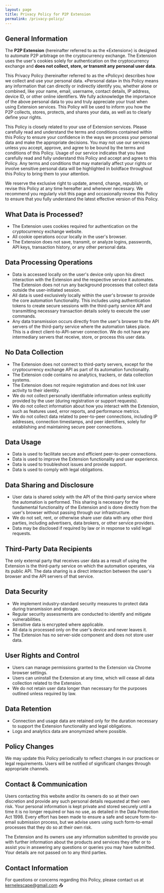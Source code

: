 ```yaml
---
layout: page
title: Privacy Policy for P2P Extension
permalink: /privacy-policy/
---
```


## General Information

The **P2P Extension** (hereinafter referred to as the «Extension») is designed to automate P2P arbitrage on the cryptocurrency exchange. The Extension uses the user's cookies solely for authentication on the cryptocurrency exchange and **does not collect, store, or transmit any personal user data**.

This Privacy Policy (hereinafter referred to as the «Policy») describes how we collect and use your personal data. «Personal data» in this Policy means any information that can directly or indirectly identify you, whether alone or combined, like your name, email, username, contact details, IP address, device ID, or other online identifiers. We fully acknowledge the importance of the above personal data to you and truly appreciate your trust when using Extension services. This Policy will be used to inform you how the P2P collects, stores, protects, and shares your data, as well as to clearly define your rights.

This Policy is closely related to your use of Extension services. Please carefully read and understand the terms and conditions contained within this Policy to ensure your confidence in the ways we process your personal data and make the appropriate decisions. You may not use our services unless you accept, approve, and agree to be bound by the terms and conditions of this Policy. Usage of our service indicates that you have carefully read and fully understand this Policy and accept and agree to this Policy. Any terms and conditions that may materially affect your rights or involve sensitive personal data will be highlighted in boldface throughout this Policy to bring them to your attention.

We reserve the exclusive right to update, amend, change, republish, or revise this Policy at any time hereafter and whenever necessary. We recommend you regularly visit this page and occasionally review this Policy to ensure that you fully understand the latest effective version of this Policy.

## What Data is Processed?

* The Extension uses cookies required for authentication on the cryptocurrency exchange website.
* All cookie operations occur locally in the user's browser.
* The Extension does not save, transmit, or analyze logins, passwords, API keys, transaction history, or any other personal data.

## Data Processing Operations

* Data is accessed locally on the user's device only upon his direct interaction with the Extension and the respective service it automates. The Extension does not run any background processes that collect data outside the user-initiated session.
* All data is used exclusively locally within the user's browser to provide the core automation functionality. This includes using authentication tokens to create secure sessions with the third-party service API and transmitting necessary transaction details solely to execute the user commands.
* Any data transmission occurs directly from the user's browser to the API servers of the third-party service where the automation takes place. This is a direct client-to-API-server connection. We do not have any intermediary servers that receive, store, or process this user data.

## No Data Collection

* The Extension does not connect to third-party servers, except for the cryptocurrency exchange API as part of its automation functionality.
* The Extension code contains no analytics, trackers, or data collection systems.
* The Extension does not require registration and does not link user activity to their identity.
* We do not collect personally identifiable information unless explicitly provided by the user (during registration or support requests).
* We do not collect information about how you interact with the Extension, such as features used, error reports, and performance metrics.
* We do not collect data related to peer-to-peer connections, including IP addresses, connection timestamps, and peer identifiers, solely for establishing and maintaining secure peer connections.

## Data Usage

* Data is used to facilitate secure and efficient peer-to-peer connections.
* Data is used to improve the Extension functionality and user experience.
* Data is used to troubleshoot issues and provide support.
* Data is used to comply with legal obligations.

## Data Sharing and Disclosure

* User data is shared solely with the API of the third-party service where the automation is performed. This sharing is necessary for the fundamental functionality of the Extension and is done directly from the user's browser without passing through our infrastructure.
* We do not sell, rent, or otherwise share user data with any other third parties, including advertisers, data brokers, or other service providers.
* Data may be disclosed if required by law or in response to valid legal requests.

## Third-Party Data Recipients

The only external party that receives user data as a result of using the Extension is the third-party service on which the automation operates, via its public API. The data sharing is a direct interaction between the user's browser and the API servers of that service.

## Data Security

* We implement industry-standard security measures to protect data during transmission and storage.
* Regular security assessments are conducted to identify and mitigate vulnerabilities.
* Sensitive data is encrypted where applicable.
* All data is processed only on the user's device and never leaves it.
* The Extension has no server-side component and does not store user data.

## User Rights and Control

* Users can manage permissions granted to the Extension via Chrome browser settings.
* Users can uninstall the Extension at any time, which will cease all data collection related to the Extension.
* We do not retain user data longer than necessary for the purposes outlined unless required by law.

## Data Retention

* Connection and usage data are retained only for the duration necessary to support the Extension functionality and legal obligations.
* Logs and analytics data are anonymized where possible.

## Policy Changes

We may update this Policy periodically to reflect changes in our practices or legal requirements. Users will be notified of significant changes through appropriate channels.

## Contact & Communication

Users contacting this website and/or its owners do so at their own discretion and provide any such personal details requested at their own risk. Your personal information is kept private and stored securely until a time it is no longer required or has no use, as detailed in the Data Protection Act 1998. Every effort has been made to ensure a safe and secure form-to-email submission process, but we advise users using such form-to-email processes that they do so at their own risk.

The Extension and its owners use any information submitted to provide you with further information about the products and services they offer or to assist you in answering any questions or queries you may have submitted. Your details are not passed on to any third parties.

## Contact Information

For questions or concerns regarding this Policy, please contact us at kernelescape@gmail.com 📤
